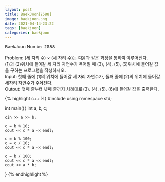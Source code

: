 ```yaml
---
layout: post
title: BaekJoon[2588]
image: baekjoon.png
date: 2021-04-14-23:22
tags: [baekjoon]
categories: baekjoon
---
```


BaekJoon Number 2588<br><br>
Problem: (세 자리 수) × (세 자리 수)는 다음과 같은 과정을 통하여 이루어진다.<br>
<img scr = "../images/baekjoon2588.png">
<br>
		 (1)과 (2)위치에 들어갈 세 자리 자연수가 주어질 때 (3), (4), (5), (6)위치에 들어갈 값을 구하는 프로그램을 작성하시오.<br>
Input: 첫째 줄에 (1)의 위치에 들어갈 세 자리 자연수가, 둘째 줄에 (2)의 위치에 들어갈 세자리 자연수가 주어진다.<br>
Output: 첫째 줄부터 넷째 줄까지 차례대로 (3), (4), (5), (6)에 들어갈 값을 출력한다.

{% highlight c++ %}
#include <iostream>
using namespace std;

int main(){
	int a, b, c;

	cin >> a >> b;

	c = b % 10;	
	cout << c * a << endl;

	c = b % 100;
	c = c / 10;	
	cout << c * a << endl;

	c = b / 100;
	cout << c * a << endl;
	cout << a * b;
	
}
{% endhighlight %}

